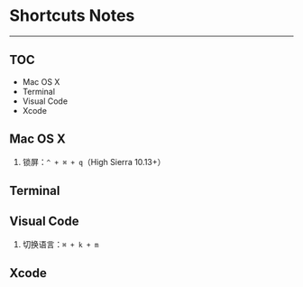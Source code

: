 # Shortcuts Notes

---

## TOC

* Mac OS X
* Terminal
* Visual Code
* Xcode


## Mac OS X

1. 锁屏：`^ + ⌘ + q`（High Sierra 10.13+）

## Terminal


## Visual Code

1. 切换语言：`⌘ + k + m`

## Xcode
